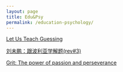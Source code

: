 ```yaml
---
layout: page
title: Edu&Psy
permalink: /education-psychology/
---
```


[Let Us Teach Guessing](https://vimeo.com/48768091)

[刘未鹏：跟波利亚学解题(rev#3)](https://blog.csdn.net/pongba/article/details/2302905)

[Grit: The power of passion and perseverance](https://www.bilibili.com/video/av17926514?from=search&seid=17469776282115684509)
